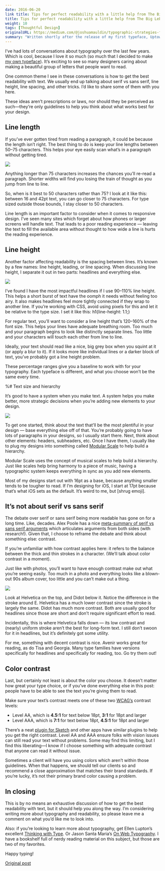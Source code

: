 ```yaml
---
date: 2016-06-20
link title: Tips for perfect readability with a little help from The Big Lebowski
title: Tips for perfect readability with a little help from The Big Lebowski
weight: 10
tags: [Thoughtful Design]
originalURL: https://medium.com/@joshuamauldin/typographic-strategies-for-great-readability-also-a-lot-of-quotes-from-the-big-lebowski-7b8e31dafbda
summary: "Written shortly after the release of my first typeface, Uptown Sans. I ended up giving a talk on this at GIANTConf in Charleston, SC."
---
```



I’ve had lots of conversations about typography over the last few years. Which is cool, because I love it so much (so much that I decided to make [my own typeface](http://uptownsans.com/)). It’s exciting to see so many designers caring about making a beautiful group of letters that people want to read.

One common theme I see in these conversations is how to get the best readability with text. We usually end up talking about serif vs sans serif, line height, line spacing, and other tricks. I’d like to share some of them with you here.

These ideas aren’t prescriptions or laws, nor should they be perceived as such—they’re only guidelines to help you think about what works best for your design.

## Line length

If you’ve ever gotten tired from reading a paragraph, it could be because the length isn’t right. The best thing to do is keep your line lengths between 50–75 characters. This helps your eye easily scan what’s in a paragraph without getting tired.

![](/1Ueqndpl1vq1-joWbtizhuQ.webp)

Anything longer than 75 characters increases the chances you’ll re-read a paragraph. Shorter widths will find you losing the train of thought as you jump from line to line.

So, when is it best to 50 characters rather than 75? I look at it like this: between 16 and 42pt text, you can go closer to 75 characters. For type sized outside those bounds, I stay closer to 50 characters.

Line length is an important factor to consider when it comes to responsive design. I’ve seen many sites which forget about how phones or larger screens will handle text. That leads to a poor reading experience — leaving the text to fill the available area without thought to how wide a line is hurts the reading experience.

## Line height

Another factor affecting readability is the spacing between lines. It’s known by a few names: line height, leading, or line spacing. When discussing line height, I separate it out in two parts: headlines and everything else.

![](/1NuGsjZAjob9FOoCQKMPmOw.webp)

I’ve found I have the most impactful headlines if I use 90–110% line height. This helps a short burst of text have the oomph it needs without feeling too airy. It also makes headlines feel more tightly connected if they wrap to another line. If you’re working with CSS, avoid using pixels for this and let it be relative to the type size. I set it like this: h1{line-height: 1.1;}

For regular text, you’ll want to consider a line height that’s 120–160% of the font size. This helps your lines have adequate breathing room. Too much and your paragraph begins to look like distinctly separate lines. Too little and your characters will touch each other from line to line.

Ideally, your text should read like a nice, big grey box when you squint at it (or apply a blur to it). If it looks more like individual lines or a darker block of text, you’ve probably got a line height problem.

These percentage ranges give you a baseline to work with for your typography. Each typeface is different, and what you choose won’t be the same every time.

%# Text size and hierarchy

It’s good to have a system when you make text. A system helps you make better, more strategic decisions when you’re adding new elements to your design.

![](/1onyj9EC807T2EoPyBbF5ig.webp)

To get one started, think about the text that’ll be the most plentiful in your design — base everything else off of that. You’re probably going to have lots of paragraphs in your designs, so I usually start there. Next, think about other elements: headers, subheaders, etc. Once I have them, I usually like to plug my designs into something called [Modular Scale](http://modularscale.com/) to help build a hierarchy.

Modular Scale uses the concept of musical scales to help build a hierarchy. Just like scales help bring harmony to a piece of music, having a typographic system keeps everything in sync as you add new elements.

Most of my designs start out with 16pt as a base, because anything smaller tends to be tougher to read. If I’m designing for iOS, I start at 17pt because that’s what iOS sets as the default. It’s weird to me, but [shrug emoji].

## It’s not about serif vs sans serif

The debate over serif or sans serif being more readable has gone on for a long time. Like, decades. Alex Poole has a nice [meta-summary of serif vs sans serif arguments](http://alexpoole.info/blog/which-are-more-legible-serif-or-sans-serif-typefaces/) which articulates arguments from both sides (with research!). Given that, I choose to reframe the debate and think about something else: contrast.

If you’re unfamiliar with how contrast applies here: it refers to the balance between the thick and thin strokes in a character. (We’ll talk about color contrast in a moment).

Just like with photos, you’ll want to have enough contrast make out what you’re seeing easily. Too much in a photo and everything looks like a blown-out 90s album cover, too little and you can’t make out a thing.

![](/1kBPEkW8jebbPhqEdqGk_Hg.webp)

Look at Helvetica on the top, and Didot below it. Notice the difference in the stroke around E. Helvetica has a much lower contrast since the stroke is largely the same. Didot has much more contrast. Both are usually good for headlines since those are short and don’t require significant effort to read.

Incidentally, this is where Helvetica falls down — its low contrast and (nearly) uniform stroke aren’t the best for long-form text. I still don’t swoon for it in headlines, but it’s definitely got some utility.

For me, something with decent contrast is nice. Avenir works great for reading, as do Tisa and Georgia. Many type families have versions specifically for headlines and specifically for reading, too. Go try them out!

## Color contrast

Last, but certainly not least is about the color you choose. It doesn’t matter how great your type choice, or if you’ve done everything else in this post: people have to be able to see the text you’re giving them to read.

Make sure your text’s contrast meets one of these two [WCAG’s](http://www.w3.org/TR/2008/REC-WCAG20-20081211/#visual-audio-contrast-contrast) contrast levels:

- Level AA, which is **4.5:1** for text below 18pt, **3:1** for 18pt and larger
- Level AAA, which is **7:1** for text below 18pt, **4.5:1** for 18pt and larger

There’s a neat [plugin for Sketch](https://github.com/getflourish/Sketch-Color-Contrast-Analyser) and other apps have similar plugins to help you get the right contrast. Level AA and AAA ensure folks with vision issues can still read your text without problems. Some may find this limiting, but I find this liberating—I know if I choose something with adequate contrast that anyone can read it without issue.

Sometimes a client will have you using colors which aren’t within those guidelines. When that happens, we should tell our clients so and recommend a close approximation that matches their brand standards. If you’re lucky, it’s not their primary brand color causing a problem.

## In closing

This is by no means an exhaustive discussion of how to get the best readability with text, but it should help you along the way. I’m considering writing more about typography and readability, so please leave me a comment on what you’d like me to look into.

Also: if you’re looking to learn more about typography, get Ellen Lupton’s excellent [Thinking with Type](https://www.amazon.com/Thinking-Type-2nd-revised-expanded/dp/1568989695/ref=sr_1_1?ie=UTF8&qid=1469045558&sr=8-1&keywords=thinking+with+type). Or Jason Santa Maria’s [On Web Typography](https://abookapart.com/products/on-web-typography). I have a bookshelf full of nerdy reading material on this subject, but those are two of my favorites.

Happy typing!


[Original post](https://medium.com/@joshuamauldin/typographic-strategies-for-great-readability-also-a-lot-of-quotes-from-the-big-lebowski-7b8e31dafbda)
